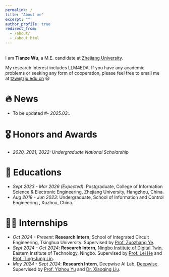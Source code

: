 ```yaml
---
permalink: /
title: "About me"
excerpt: ""
author_profile: true
redirect_from: 
  - /about/
  - /about.html
---
```

<span class='anchor' id='about-me'></span>
<br>
 I am **Tianze Wu**, a M.E. candidate at [Zhejiang University](https://www.zju.edu.cn/).

 My research interest includes LLM4EDA. If you have any academic problems or seeking any form of cooperation, please feel free to email me at [tzw@zju.edu.cn](tzw@zju.edu.cn) 😃

# 🔥 News

- To be updated
#- *2025.03*:.


# 🎖 Honors and Awards

- *2020, 2021, 2022:* *Undergraduate National Scholarship*

# 📖 Educations

- *Sept 2023 - Mar 2026 (Expected)*: Postgraduate, College of Information Science & Electronic Engineering, Zhejiang University, Hangzhou, China.
- *Aug 2019 - Jun 2023*: Undergraduate, School of Information and Control Engineering , Xuzhou, China.

# 👨‍💼 Internships

- *Oct 2024 - Present*: **Research Intern**, School of Integrated Circuit Engineering, Tsinghua University. Supervised by [Prof. Zuozhang Ye](https://www.ime.tsinghua.edu.cn/info/1014/1778.htm).
- *Sept 2024 - Oct 2024*: **Research Intern**, [Ningbo Institute of Digital Twin](https://idt.eitech.edu.cn/), Eastern Institute of Technology, Ningbo. Supervised by [Prof. Lei He](https://scholar.google.com/citations?user=n_N-PJkAAAAJ&hl=en) and [Prof. Ting-Jung Lin](https://ieeexplore.ieee.org/author/37090062293).
- *May 2024 - Sept 2024*: **Research Intern**, Deepwise AI Lab, [Deepwise](https://www.deepwise.com/). Supervised by [Prof. Yizhou Yu](https://scholar.google.com/citations?user=n_N-PJkAAAAJ&hl=en) and [Dr. Xiaoqing Liu](https://scholar.google.com/citations?user=Kdas6moAAAAJ&hl=en).
